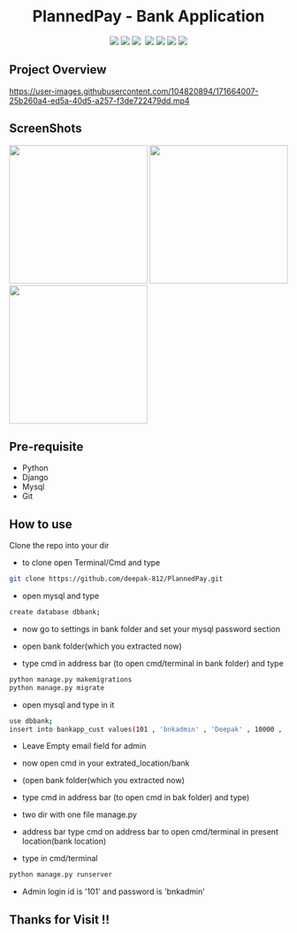 <h1 align="center"> PlannedPay - Bank Application</h1>
<p align="center">
  <img src="https://img.shields.io/badge/build-passing-brightgreen">
  <img src="https://img.shields.io/badge/FrameWork-Django-informational">
  <img src="https://img.shields.io/badge/python-3.11-informational">
  <img href="https://img.shields.io/badge/Mainter-Deepak%20Sharma-brightgreen">
  <img src="https://img.shields.io/badge/maintainer-Deepak Sharma-information">
  <img src="https://img.shields.io/badge/os-linux-brightgreen">
  <img src="https://img.shields.io/badge/DBMS-MySQL-brightgreen">
  <img src="https://img.shields.io/badge/downloads-79-informational">
</p>


## Project Overview

https://user-images.githubusercontent.com/104820894/171664007-25b260a4-ed5a-40d5-a257-f3de722479dd.mp4

## ScreenShots
<p float="left">
<img src="https://user-images.githubusercontent.com/104820894/188601639-a658105e-f380-45cd-a5a9-e30ac240e893.jpg" width="250">
<img src="https://user-images.githubusercontent.com/104820894/188606683-3f2bd860-5f38-460b-ba94-bfb859bcc496.jpg" width="250">
<img src="https://user-images.githubusercontent.com/104820894/188604147-22a7ef42-069d-4a84-b1f8-812f4d0b63f2.jpg" width="250">
</p>


## Pre-requisite

- Python
- Django
- Mysql
- Git

## How to use

Clone the repo into your dir

- to clone open Terminal/Cmd and type 
```bash
git clone https://github.com/deepak-812/PlannedPay.git
```
- open mysql and type 
```bash 
create database dbbank;
```

- now go to settings in bank folder and set your mysql password section

- open bank folder(which you extracted now)

- type cmd in address bar (to open cmd/terminal in bank folder) and type 
```bash 
python manage.py makemigrations
python manage.py migrate
```

- open mysql and type in it 
```bash 
use dbbank;
insert into bankapp_cust values(101 , 'bnkadmin' , 'Deepak' , 10000 , '' , '2022-03-21' , 1)";
```
- Leave Empty email field for admin

- now open cmd in your extrated_location/bank

- (open bank folder(which you extracted now)

- type cmd in address bar (to open cmd in bak folder) and type)

- two dir with one file manage.py

- address bar type cmd on address bar to open cmd/terminal in present location(bank location)

- type in cmd/terminal 
```bash 
python manage.py runserver
```

- Admin login id is '101' and password is 'bnkadmin'

## Thanks for Visit !!
